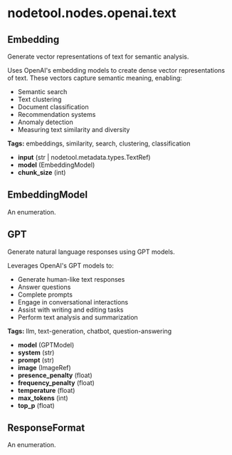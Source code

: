 # nodetool.nodes.openai.text

## Embedding

Generate vector representations of text for semantic analysis.

Uses OpenAI's embedding models to create dense vector representations of text.
These vectors capture semantic meaning, enabling:
- Semantic search
- Text clustering
- Document classification
- Recommendation systems
- Anomaly detection
- Measuring text similarity and diversity

**Tags:** embeddings, similarity, search, clustering, classification

- **input** (str | nodetool.metadata.types.TextRef)
- **model** (EmbeddingModel)
- **chunk_size** (int)

## EmbeddingModel

An enumeration.

## GPT

Generate natural language responses using GPT models.

Leverages OpenAI's GPT models to:
- Generate human-like text responses
- Answer questions
- Complete prompts
- Engage in conversational interactions
- Assist with writing and editing tasks
- Perform text analysis and summarization

**Tags:** llm, text-generation, chatbot, question-answering

- **model** (GPTModel)
- **system** (str)
- **prompt** (str)
- **image** (ImageRef)
- **presence_penalty** (float)
- **frequency_penalty** (float)
- **temperature** (float)
- **max_tokens** (int)
- **top_p** (float)

## ResponseFormat

An enumeration.

